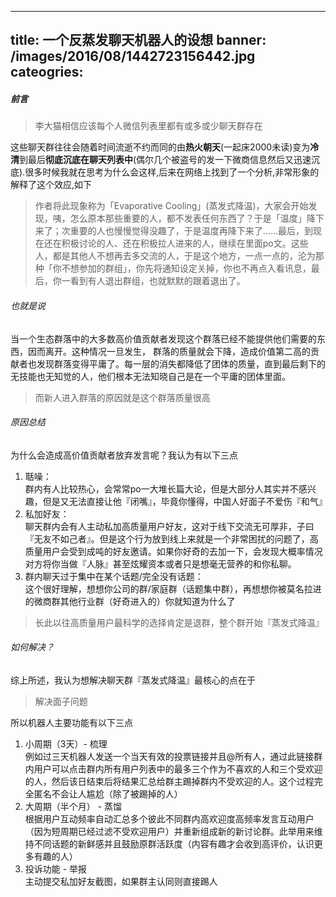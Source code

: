 
---
title: 一个反蒸发聊天机器人的设想
banner: /images/2016/08/1442723156442.jpg
cateogries: 
---
<!--kg-card-begin: markdown--><h5 id="">前言</h5>
<blockquote>
<p>李大猫相信应该每个人微信列表里都有或多或少聊天群存在</p>
</blockquote>
<p>这些聊天群往往会随着时间流逝不约而同的由<strong>热火朝天</strong>(一起床2000未读)变为<strong>冷清</strong>到最后<strong>彻底沉底在聊天列表中</strong>(偶尔几个被盗号的发一下微商信息然后又迅速沉底).很多时候我就在思考为什么会这样,后来在网络上找到了一个分析,非常形象的解释了这个效应,如下</p>
<blockquote>
<p>作者将此现象称为「Evaporative Cooling」(蒸发式降温)，大家会开始发现，咦，怎么原本那些重要的人，都不发表任何东西了？于是「温度」降下来了；次重要的人也慢慢觉得没趣了，于是温度再降下来了……最后，到现在还在积极讨论的人、还在积极拉人进来的人，继续在里面po文。这些人，都是其他人不想再去多交流的人，于是这个地方，一点一点的，沦为那种「你不想参加的群组」，你先将通知设定关掉，你也不再点入看讯息，最后，你一看到有人退出群组，也就默默的跟着退出了。</p>
</blockquote>
<h6 id="">也就是说</h6>
<p>当一个生态群落中的大多数高价值贡献者发现这个群落已经不能提供他们需要的东西，因而离开。这种情况一旦发生， 群落的质量就会下降，造成价值第二高的贡献者也发现群落变得平庸了。每一层的消失都降低了团体的质量，直到最后剩下的无技能也无知觉的人，他们根本无法知晓自己是在一个平庸的团体里面。</p>
<blockquote>
<p>而新人进入群落的原因就是这个群落质量很高</p>
</blockquote>
<h6 id="">原因总结</h6>
<p>为什么会造成高价值贡献者放弃发言呢？我认为有以下三点</p>
<ol>
<li>聒噪：<br>
群内有人比较热心，会常常po一大堆长篇大论，但是大部分人其实并不感兴趣，但是又无法直接让他『闭嘴』，毕竟你懂得，中国人好面子不爱伤『和气』</li>
<li>私加好友：<br>
聊天群内会有人主动私加高质量用户好友，这对于线下交流无可厚非，子曰『无友不如己者』。但是这个行为放到线上来就是一个非常困扰的问题了，高质量用户会受到成吨的好友邀请。如果你好奇的去加一下，会发现大概率情况对方将你当做『人脉』甚至炫耀资本或者只是想毫无营养的和你私聊。</li>
<li>群内聊天过于集中在某个话题/完全没有话题：<br>
这个很好理解，想想你公司的群/家庭群（话题集中群），再想想你被莫名拉进的微商群其他行业群（好奇进入的）你就知道为什么了</li>
</ol>
<blockquote>
<p>长此以往高质量用户最科学的选择肯定是退群，整个群开始『蒸发式降温』</p>
</blockquote>
<h6 id="">如何解决？</h6>
<p>综上所述，我认为想解决聊天群『蒸发式降温』最核心的点在于</p>
<blockquote>
<p>解决面子问题</p>
</blockquote>
<p>所以机器人主要功能有以下三点</p>
<ol>
<li>小周期（3天）- 梳理<br>
例如过三天机器人发送一个当天有效的投票链接并且@所有人，通过此链接群内用户可以点击群内所有用户列表中的最多三个作为不喜欢的人和三个受欢迎的人，然后该日结束后将结果汇总给群主踢掉群内不受欢迎的人。这个过程完全匿名不会让人尴尬（除了被踢掉的人）</li>
<li>大周期（半个月） - 蒸馏<br>
根据用户互动频率自动汇总多个彼此不同群内高欢迎度高频率发言互动用户（因为短周期已经过滤不受欢迎用户）并重新组成新的新讨论群。此举用来维持不同话题的新鲜感并且鼓励原群活跃度（内容有趣才会收到高评价，认识更多有趣的人）</li>
<li>投诉功能 - 举报<br>
主动提交私加好友截图，如果群主认同则直接踢人</li>
</ol>
<!--kg-card-end: markdown-->
    